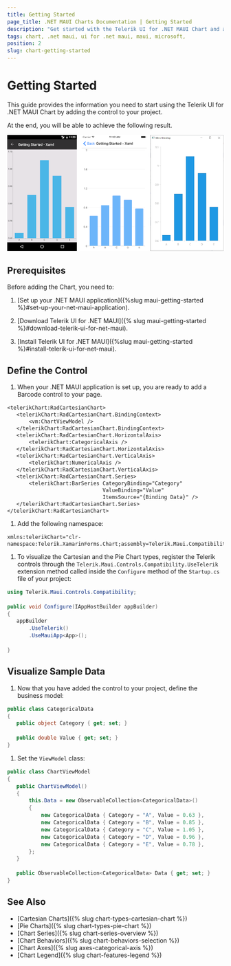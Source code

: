 ```yaml
---
title: Getting Started
page_title: .NET MAUI Charts Documentation | Getting Started
description: "Get started with the Telerik UI for .NET MAUI Chart and add the control to your .NET MAUI project."
tags: chart, .net maui, ui for .net maui, maui, microsoft,
position: 2
slug: chart-getting-started
---
```


# Getting Started

This guide provides the information you need to start using the Telerik UI for .NET MAUI Chart by adding the control to your project.

At the end, you will be able to achieve the following result.

![Basic RadCartesianChart](images/chart-gettingstarted.png "Basic RadCartesianChart")

## Prerequisites

Before adding the Chart, you need to:

1. [Set up your .NET MAUI application]({%slug maui-getting-started %}#set-up-your-net-maui-application).

1. [Download Telerik UI for .NET MAUI]({% slug maui-getting-started %}#download-telerik-ui-for-net-maui).

1. [Install Telerik UI for .NET MAUI]({%slug maui-getting-started %}#install-telerik-ui-for-net-maui).

## Define the Control

1. When your .NET MAUI application is set up, you are ready to add a Barcode control to your page.

 ```XAML
<telerikChart:RadCartesianChart>     
	<telerikChart:RadCartesianChart.BindingContext>         
		<vm:ChartViewModel />     
	</telerikChart:RadCartesianChart.BindingContext>     
	<telerikChart:RadCartesianChart.HorizontalAxis>         
		<telerikChart:CategoricalAxis />     
	</telerikChart:RadCartesianChart.HorizontalAxis>     
	<telerikChart:RadCartesianChart.VerticalAxis>         
		<telerikChart:NumericalAxis />     
	</telerikChart:RadCartesianChart.VerticalAxis>     
	<telerikChart:RadCartesianChart.Series>         
		<telerikChart:BarSeries CategoryBinding="Category"
								ValueBinding="Value"
								ItemsSource="{Binding Data}" />     
	</telerikChart:RadCartesianChart.Series>
</telerikChart:RadCartesianChart>
 ```

1. Add the following namespace:

 ```XAML
xmlns:telerikChart="clr-namespace:Telerik.XamarinForms.Chart;assembly=Telerik.Maui.Compatibility"
 ```

1. To visualize the Cartesian and the Pie Chart types, register the Telerik controls through the `Telerik.Maui.Controls.Compatibility.UseTelerik` extension method called inside the `Configure` method of the `Startup.cs` file of your project:

 ```C#
 using Telerik.Maui.Controls.Compatibility;

public void Configure(IAppHostBuilder appBuilder)
{
    appBuilder        
        .UseTelerik()
        .UseMauiApp<App>();

}              
 ```


## Visualize Sample Data

1. Now that you have added the control to your project, define the business model:

 ```C#
public class CategoricalData
{
    public object Category { get; set; }

    public double Value { get; set; }
}
 ```

1. Set the `ViewModel` class:

 ```C#
public class ChartViewModel
{
    public ChartViewModel()
    {
        this.Data = new ObservableCollection<CategoricalData>()
        {
            new CategoricalData { Category = "A", Value = 0.63 },
            new CategoricalData { Category = "B", Value = 0.85 },
            new CategoricalData { Category = "C", Value = 1.05 },
            new CategoricalData { Category = "D", Value = 0.96 },
            new CategoricalData { Category = "E", Value = 0.78 },
        };
    }

    public ObservableCollection<CategoricalData> Data { get; set; }
}
 ```


## See Also

- [Cartesian Charts]({% slug chart-types-cartesian-chart %})
- [Pie Charts]({% slug chart-types-pie-chart %})
- [Chart Series]({% slug chart-series-overview %})
- [Chart Behaviors]({% slug chart-behaviors-selection %})
- [Chart Axes]({% slug axes-categorical-axis %})
- [Chart Legend]({% slug chart-features-legend %})
